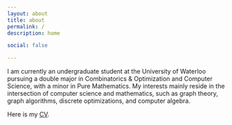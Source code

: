 ```yaml
---
layout: about
title: about
permalink: /
description: home

social: false

---
```


I am currently an undergraduate student at the University of Waterloo pursuing a double major in Combinatorics & Optimization and Computer Science, with a minor in Pure Mathematics. My interests mainly reside in the intersection of computer science and mathematics, such as graph theory, graph algorithms, discrete optimizations, and computer algebra.

Here is my [CV](https://raw.githubusercontent.com/lazypanda10117/cv/master/cv.pdf).
